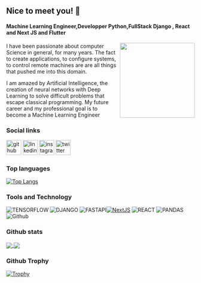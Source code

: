 ## Nice to meet you! 👋

#### Machine Learning Engineer,Developper Python,FullStack Django , React and Next JS and Flutter
<img align="right"  src='https://cdn.dribbble.com/users/46123/screenshots/6135335/ai-sun-type.gif' width='200'>
I have been passionate about computer Science in general, for many years. The fact
to create applications, to configure systems, to control
remote machines are are all things that pushed me into this
domain.



I am amazed by Artificial Intelligence, the creation of neural networks with Deep Learning to solve difficult problems that escape classical programming.
My future career and my professional goal is to become a Machine Learning Engineer

### Social links

[<img src='https://cdn.jsdelivr.net/npm/simple-icons@3.0.1/icons/github.svg' alt='github' height='40'>](https://github.com/princeGedeon)  [<img src='https://cdn.jsdelivr.net/npm/simple-icons@3.0.1/icons/linkedin.svg' alt='linkedin' height='40'>](https://www.linkedin.com/in/prince-g%C3%A9d%C3%A9on-guedje-488819228/)  [<img src='https://cdn.jsdelivr.net/npm/simple-icons@3.0.1/icons/instagram.svg' alt='instagram' height='40'>](https://www.instagram.com/ged.prince/?hl=fr/)  [<img src='https://cdn.jsdelivr.net/npm/simple-icons@3.0.1/icons/twitter.svg' alt='twitter' height='40'>](https://twitter.com/GedeonGuedje)


### Top languages
[![Top Langs](https://github-readme-stats.vercel.app/api/top-langs/?username=princeGedeon&langs_count=6)](https://github.com/princeGedeon/github-readme-stats)


### Tools and Technology
![TENSORFLOW](https://img.shields.io/badge/TensorFlow-FF6F00?style=for-the-badge&logo=TensorFlow&logoColor=white)
![DJANGO](https://img.shields.io/badge/Django-092E20?style=for-the-badge&logo=django&logoColor=green
) ![FASTAPI](https://img.shields.io/badge/fastapi-109989?style=for-the-badge&logo=FASTAPI&logoColor=white)[![NextJS](https://img.shields.io/badge/-NextJs-black?style=flat-square&logo=next.js)](https://nextjs.org/) ![REACT](https://img.shields.io/badge/React-20232A?style=for-the-badge&logo=react&logoColor=61DAFB) ![PANDAS](https://img.shields.io/badge/Pandas-2C2D72?style=for-the-badge&logo=pandas&logoColor=white) ![Github](https://img.shields.io/badge/github-%23121011.svg?style=for-the-badge&logo=github&logoColor=white)

### Github stats

<a href="https://github-readme-stats.vercel.app/api/?username=princeGedeon&show_icons=true&count_private=true">
  <img align="center" src="https://github-readme-stats.vercel.app/api/?username=princeGedeon&show_icons=true&count_private=true" />
</a>
<a href="https://github-readme-streak-stats.herokuapp.com/?user=princeGedeon">
  <img align="center" src="https://github-readme-streak-stats.herokuapp.com/?user=princeGedeon" />
</a>

### Github Trophy
[![Trophy](https://github-profile-trophy.vercel.app/?username=princeGedeon)](https://github-profile-trophy.vercel.app/?username=princeGedeon)
